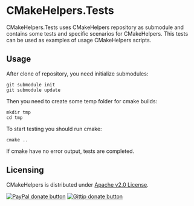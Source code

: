 CMakeHelpers.Tests
==================

CMakeHelpers.Tests uses CMakeHelpers repository as submodule and
contains some tests and specific scenarios for CMakeHelpers.
This tests can be used as examples of usage CMakeHelpers scripts.

Usage
-----

After clone of repository, you need initialize submodules:

```
git submodule init
git submodule update
```

Then you need to create some temp folder for cmake builds:

```
mkdir tmp
cd tmp
```

To start testing you should run cmake:

```
cmake ..
```

If cmake have no error output, tests are completed.

Licensing
---------

CMakeHelpers is distributed under [Apache v2.0 License](LICENSE).

[![PayPal donate button](http://img.shields.io/paypal/donate.png?color=yellow)](https://www.paypal.com/cgi-bin/webscr?cmd=_s-xclick&hosted_button_id=7RR8B7SRHFX5Q "Donate once-off to this project using Paypal")
[![Gittip donate button](http://img.shields.io/gratipay/halex2005.svg)](https://gratipay.com/halex2005/ "Donate weekly to this project using Gratipay")